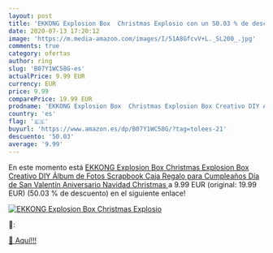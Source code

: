 ```yaml
---
layout: post
title: 'EKKONG Explosion Box  Christmas Explosio con un 50.03 % de descuento'
date: 2020-07-13 17:20:12
image: 'https://m.media-amazon.com/images/I/51A8GfcvV+L._SL200_.jpg'
comments: true
category: ofertas
author: ring
slug: 'B07Y1WC58G-es'
actualPrice: 9.99 EUR
currency: EUR
price: 9.99
comparePrice: 19.99 EUR
prodname: 'EKKONG Explosion Box  Christmas Explosion Box Creativo DIY Álbum de Fotos Scrapbook Caja Regalo para Cumpleaños Día de San Valentín Aniversario Navidad  Christmas '
country: 'es'
flag: '🇪🇸'
buyurl: 'https://www.amazon.es/dp/B07Y1WC58G/?tag=tolees-21'
descuento: '50.03'
average: '9.99'
---
```


En este momento está [EKKONG Explosion Box  Christmas Explosion Box Creativo DIY Álbum de Fotos Scrapbook Caja Regalo para Cumpleaños Día de San Valentín Aniversario Navidad  Christmas ](https://www.amazon.es/dp/B07Y1WC58G/?tag=tolees-21) a 9.99 EUR (original: 19.99 EUR) (50.03 %  de descuento) en el siguiente enlace!

[![EKKONG Explosion Box  Christmas Explosio](https://m.media-amazon.com/images/I/51A8GfcvV+L._SL200_.jpg)](https://www.amazon.es/dp/B07Y1WC58G/?tag=tolees-21)

🔎:


[🛒 Aquí!!!](https://www.amazon.es/dp/B07Y1WC58G/?tag=tolees-21)
